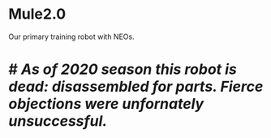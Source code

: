 # Mule2.0

Our primary training robot with NEOs.

# # *As of 2020 season this robot is dead: disassembled for parts. Fierce objections were unfornately unsuccessful.*
